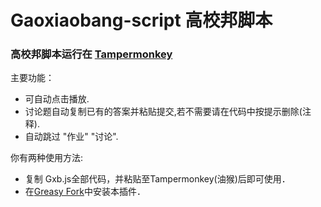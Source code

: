 # Gaoxiaobang-script 高校邦脚本
### 高校邦脚本运行在 [Tampermonkey](https://www.tampermonkey.net/)
主要功能：
+ 可自动点击播放.
+ 讨论题自动复制已有的答案并粘贴提交,若不需要请在代码中按提示删除(注释).
+ 自动跳过 "作业" "讨论".

你有两种使用方法:
+ 复制 Gxb.js全部代码，并粘贴至Tampermonkey(油猴)后即可使用．
+ 在[Greasy Fork](https://greasyfork.org/zh-CN/scripts/425374-%E9%AB%98%E6%A0%A1%E9%82%A6%E8%84%9A%E6%9C%AC)中安装本插件．
